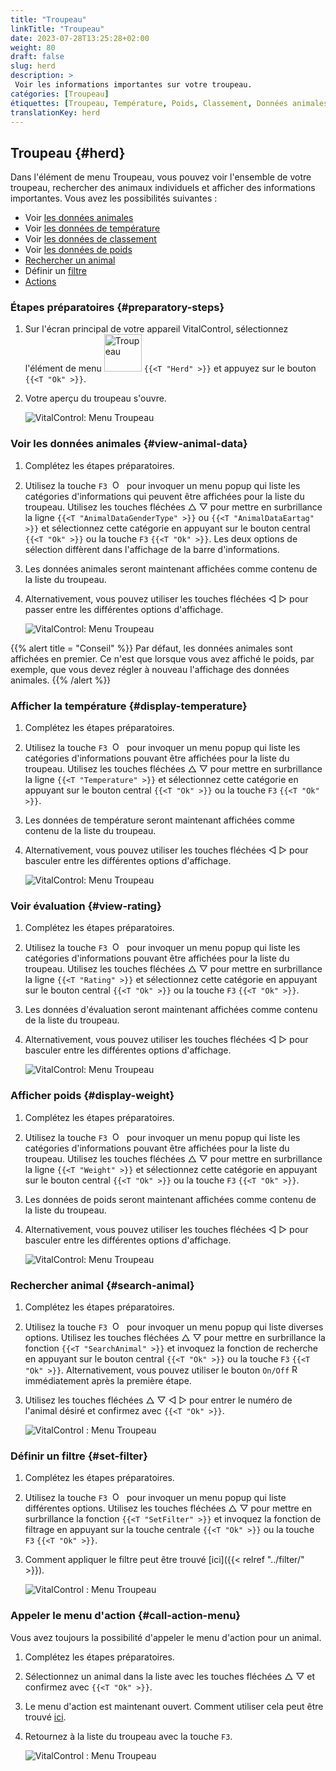 ```yaml
---
title: "Troupeau"
linkTitle: "Troupeau"
date: 2023-07-28T13:25:28+02:00
weight: 80
draft: false
slug: herd
description: >
 Voir les informations importantes sur votre troupeau.
catégories: [Troupeau]
étiquettes: [Troupeau, Température, Poids, Classement, Données animales]
translationKey: herd
---
```

## Troupeau {#herd}

Dans l'élément de menu Troupeau, vous pouvez voir l'ensemble de votre troupeau, rechercher des animaux individuels et afficher des informations importantes. Vous avez les possibilités suivantes :

- Voir [les données animales](#view-animal-data)
- Voir [les données de température](#display-temperature)
- Voir [les données de classement](#view-rating)
- Voir [les données de poids](#display-weight)
- [Rechercher un animal](#search-animal)
- Définir un [filtre](#set-filter)
- [Actions](#call-action-menu)

### Étapes préparatoires {#preparatory-steps}

1. Sur l'écran principal de votre appareil VitalControl, sélectionnez l'élément de menu <img src="/icons/main/herd.svg" width="60" align="bottom" alt="Troupeau" /> `{{<T "Herd" >}}` et appuyez sur le bouton `{{<T "Ok" >}}`.

2. Votre aperçu du troupeau s'ouvre.

    ![VitalControl: Menu Troupeau](images/herde.png "Troupeau")

### Voir les données animales {#view-animal-data}

1. Complétez les étapes préparatoires.

2. Utilisez la touche `F3` &nbsp;<img src="/icons/footer/open-popup.svg" width="15" align="bottom" alt="Ouvrir le popup" />&nbsp; pour invoquer un menu popup qui liste les catégories d'informations qui peuvent être affichées pour la liste du troupeau. Utilisez les touches fléchées △ ▽ pour mettre en surbrillance la ligne `{{<T "AnimalDataGenderType" >}}` ou `{{<T "AnimalDataEartag" >}}` et sélectionnez cette catégorie en appuyant sur le bouton central `{{<T "Ok" >}}` ou la touche `F3` `{{<T "Ok" >}}`. Les deux options de sélection diffèrent dans l'affichage de la barre d'informations.

3. Les données animales seront maintenant affichées comme contenu de la liste du troupeau.

4. Alternativement, vous pouvez utiliser les touches fléchées ◁ ▷ pour passer entre les différentes options d'affichage.

    ![VitalControl: Menu Troupeau](images/animaldata.png "Voir les données animales")

{{% alert title = "Conseil" %}}
Par défaut, les données animales sont affichées en premier. Ce n'est que lorsque vous avez affiché le poids, par exemple, que vous devez régler à nouveau l'affichage des données animales.
{{% /alert %}}

### Afficher la température {#display-temperature}

1. Complétez les étapes préparatoires.

2. Utilisez la touche `F3` &nbsp;<img src="/icons/footer/open-popup.svg" width="15" align="bottom" alt="Ouvrir le menu popup" />&nbsp; pour invoquer un menu popup qui liste les catégories d'informations pouvant être affichées pour la liste du troupeau. Utilisez les touches fléchées △ ▽ pour mettre en surbrillance la ligne `{{<T "Temperature" >}}` et sélectionnez cette catégorie en appuyant sur le bouton central `{{<T "Ok" >}}` ou la touche `F3` `{{<T "Ok" >}}`.

3. Les données de température seront maintenant affichées comme contenu de la liste du troupeau.

4. Alternativement, vous pouvez utiliser les touches fléchées ◁ ▷ pour basculer entre les différentes options d'affichage.

    ![VitalControl: Menu Troupeau](images/temperature.png "Afficher la température")

### Voir évaluation {#view-rating}

1. Complétez les étapes préparatoires.

2. Utilisez la touche `F3` &nbsp;<img src="/icons/footer/open-popup.svg" width="15" align="bottom" alt="Ouvrir le menu popup" />&nbsp; pour invoquer un menu popup qui liste les catégories d'informations pouvant être affichées pour la liste du troupeau. Utilisez les touches fléchées △ ▽ pour mettre en surbrillance la ligne `{{<T "Rating" >}}` et sélectionnez cette catégorie en appuyant sur le bouton central `{{<T "Ok" >}}` ou la touche `F3` `{{<T "Ok" >}}`.

3. Les données d'évaluation seront maintenant affichées comme contenu de la liste du troupeau.

4. Alternativement, vous pouvez utiliser les touches fléchées ◁ ▷ pour basculer entre les différentes options d'affichage.

    ![VitalControl: Menu Troupeau](images/rating.png "Voir évaluation")

### Afficher poids {#display-weight}

1. Complétez les étapes préparatoires.

2. Utilisez la touche `F3` &nbsp;<img src="/icons/footer/open-popup.svg" width="15" align="bottom" alt="Ouvrir le menu popup" />&nbsp; pour invoquer un menu popup qui liste les catégories d'informations pouvant être affichées pour la liste du troupeau. Utilisez les touches fléchées △ ▽ pour mettre en surbrillance la ligne `{{<T "Weight" >}}` et sélectionnez cette catégorie en appuyant sur le bouton central `{{<T "Ok" >}}` ou la touche `F3` `{{<T "Ok" >}}`.

3. Les données de poids seront maintenant affichées comme contenu de la liste du troupeau.

4. Alternativement, vous pouvez utiliser les touches fléchées ◁ ▷ pour basculer entre les différentes options d'affichage.

    ![VitalControl: Menu Troupeau](images/weight.png "Afficher poids")

### Rechercher animal {#search-animal}

1. Complétez les étapes préparatoires.

2. Utilisez la touche `F3` &nbsp;<img src="/icons/footer/open-popup.svg" width="15" align="bottom" alt="Ouvrir le menu popup" />&nbsp; pour invoquer un menu popup qui liste diverses options. Utilisez les touches fléchées △ ▽ pour mettre en surbrillance la fonction `{{<T "SearchAnimal" >}}` et invoquez la fonction de recherche en appuyant sur le bouton central `{{<T "Ok" >}}` ou la touche `F3` `{{<T "Ok" >}}`. Alternativement, vous pouvez utiliser le bouton `On/Off` <img src="/icons/footer/search.svg" width="15" align="bottom" alt="Recherche" /> immédiatement après la première étape.

3. Utilisez les touches fléchées △ ▽ ◁ ▷ pour entrer le numéro de l'animal désiré et confirmez avec `{{<T "Ok" >}}`.

    ![VitalControl : Menu Troupeau](images/search.png "Rechercher animal")

### Définir un filtre {#set-filter}

1. Complétez les étapes préparatoires.

2. Utilisez la touche `F3` &nbsp;<img src="/icons/footer/open-popup.svg" width="15" align="bottom" alt="Ouvrir popup" />&nbsp; pour invoquer un menu popup qui liste différentes options. Utilisez les touches fléchées △ ▽ pour mettre en surbrillance la fonction `{{<T "SetFilter" >}}` et invoquez la fonction de filtrage en appuyant sur la touche centrale `{{<T "Ok" >}}` ou la touche `F3` `{{<T "Ok" >}}`.

3. Comment appliquer le filtre peut être trouvé [ici]({{< relref "../filter/" >}}).

    ![VitalControl : Menu Troupeau](images/setfilter.png "Rechercher animal")

### Appeler le menu d'action {#call-action-menu}

Vous avez toujours la possibilité d'appeler le menu d'action pour un animal.

1. Complétez les étapes préparatoires.

2. Sélectionnez un animal dans la liste avec les touches fléchées △ ▽ et confirmez avec `{{<T "Ok" >}}`.

3. Le menu d'action est maintenant ouvert. Comment utiliser cela peut être trouvé [ici](../actions).

4. Retournez à la liste du troupeau avec la touche `F3`.

    ![VitalControl : Menu Troupeau](images/action.png "Appeler actions")
